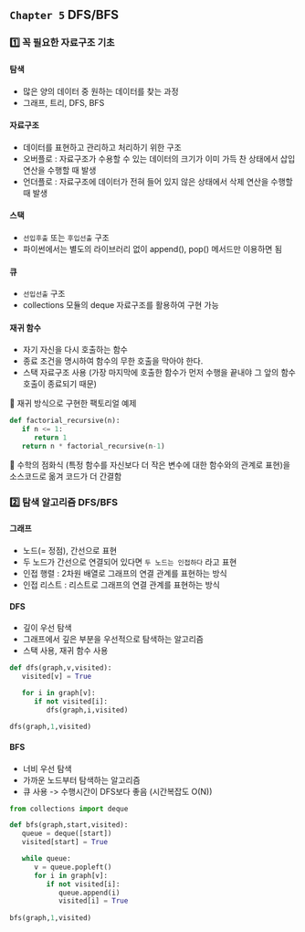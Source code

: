 ## `Chapter 5` DFS/BFS

### :one: 꼭 필요한 자료구조 기초

#### 탐색
- 많은 양의 데이터 중 원하는 데이터를 찾는 과정
- 그래프, 트리, DFS, BFS

#### 자료구조
- 데이터를 표현하고 관리하고 처리하기 위한 구조
- 오버플로 : 자료구조가 수용할 수 있는 데이터의 크기가 이미 가득 찬 상태에서 삽입 연산을 수행할 때 발생
- 언더플로 : 자료구조에 데이터가 전혀 들어 있지 않은 상태에서 삭제 연산을 수행할 때 발생

#### 스택
- `선입후출` 또는 `후입선출` 구조
- 파이썬에서는 별도의 라이브러리 없이 append(), pop() 메서드만 이용하면 됨

#### 큐
- `선입선출` 구조
- collections 모듈의 deque 자료구조를 활용하여 구현 가능

#### 재귀 함수
- 자기 자신을 다시 호출하는 함수
- 종료 조건을 명시하여 함수의 무한 호출을 막아야 한다.
- 스택 자료구조 사용 (가장 마지막에 호출한 함수가 먼저 수행을 끝내야 그 앞의 함수 호출이 종료되기 때문)

:speech_balloon: 재귀 방식으로 구현한 팩토리얼 예제
```python
def factorial_recursive(n):  
   if n <= 1:  
      return 1  
   return n * factorial_recursive(n-1)
```

:thought_balloon: 수학의 점화식 (특정 함수를 자신보다 더 작은 변수에 대한 함수와의 관계로 표현)을 소스코드로 옮겨 코드가 더 간결함

### :two: 탐색 알고리즘 DFS/BFS

#### 그래프
- 노드(= 정점), 간선으로 표현
- 두 노드가 간선으로 연결되어 있다면 `두 노드는 인접하다` 라고 표현
- 인접 행렬 : 2차원 배열로 그래프의 연결 관계를 표현하는 방식
- 인접 리스트 : 리스트로 그래프의 연결 관계를 표현하는 방식

#### DFS
- 깊이 우선 탐색
- 그래프에서 깊은 부분을 우선적으로 탐색하는 알고리즘
- 스택 사용, 재귀 함수 사용

```python
def dfs(graph,v,visited):
   visited[v] = True

   for i in graph[v]:
      if not visited[i]:
         dfs(graph,i,visited)

dfs(graph,1,visited)
```
#### BFS
- 너비 우선 탐색
- 가까운 노드부터 탐색하는 알고리즘
- 큐 사용 -> 수행시간이 DFS보다 좋음 (시간복잡도 O(N))

```python
from collections import deque

def bfs(graph,start,visited):
   queue = deque([start])
   visited[start] = True

   while queue:
      v = queue.popleft()
      for i in graph[v]:
         if not visited[i]:
            queue.append(i)
            visited[i] = True
   
bfs(graph,1,visited)
```